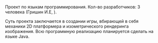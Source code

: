 Проект по языкам программирования.
Кол-во разработчиков: 3 человека (Гришин И.Е, ).

Суть проекта заключается в создании игры, вбирающей в себя механики 2D платформера и изометрического рендеринга изображения.
Всю программную реализацию планируется сделать на языке Java.

